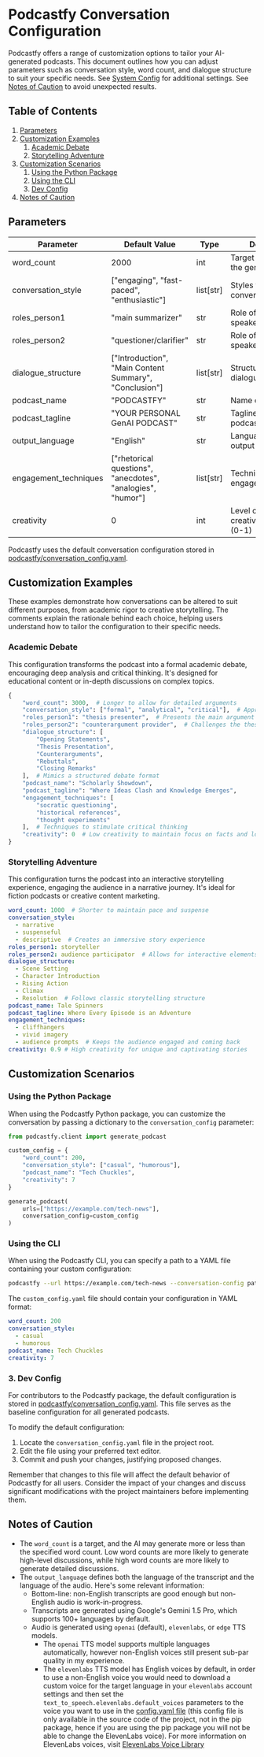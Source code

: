 # Podcastfy Conversation Configuration

Podcastfy offers a range of customization options to tailor your AI-generated podcasts. This document outlines how you can adjust parameters such as conversation style, word count, and dialogue structure to suit your specific needs. See [System Config](https://github.com/souzatharsis/podcastfy/blob/main/usage/config_custom.md) for additional settings. See [Notes of Caution](#notes-of-caution) to avoid unexpected results.


## Table of Contents

1. [Parameters](#parameters)
2. [Customization Examples](#customization-examples)
   1. [Academic Debate](#academic-debate)
   2. [Storytelling Adventure](#storytelling-adventure)
3. [Customization Scenarios](#customization-scenarios)
   1. [Using the Python Package](#using-the-python-package)
   2. [Using the CLI](#using-the-cli)
   3. [Dev Config](#dev-config)
4. [Notes of Caution](#notes-of-caution)


## Parameters

| Parameter | Default Value | Type | Description |
|-----------|---------------|------|-------------|
| word_count | 2000 | int | Target word count for the generated content |
| conversation_style | ["engaging", "fast-paced", "enthusiastic"] | list[str] | Styles to apply to the conversation |
| roles_person1 | "main summarizer" | str | Role of the first speaker |
| roles_person2 | "questioner/clarifier" | str | Role of the second speaker |
| dialogue_structure | ["Introduction", "Main Content Summary", "Conclusion"] | list[str] | Structure of the dialogue |
| podcast_name | "PODCASTFY" | str | Name of the podcast |
| podcast_tagline | "YOUR PERSONAL GenAI PODCAST" | str | Tagline for the podcast |
| output_language | "English" | str | Language of the output |
| engagement_techniques | ["rhetorical questions", "anecdotes", "analogies", "humor"] | list[str] | Techniques to engage the audience |
| creativity | 0 | int | Level of creativity/temperature (0-1) |

Podcastfy uses the default conversation configuration stored in [podcastfy/conversation_config.yaml](https://github.com/souzatharsis/podcastfy/blob/main/podcastfy/conversation_config.yaml).

## Customization Examples

These examples demonstrate how conversations can be altered to suit different purposes, from academic rigor to creative storytelling. The comments explain the rationale behind each choice, helping users understand how to tailor the configuration to their specific needs.

### Academic Debate

This configuration transforms the podcast into a formal academic debate, encouraging deep analysis and critical thinking. It's designed for educational content or in-depth discussions on complex topics.

```python
{
    "word_count": 3000,  # Longer to allow for detailed arguments
    "conversation_style": ["formal", "analytical", "critical"],  # Appropriate for academic discourse
    "roles_person1": "thesis presenter",  # Presents the main argument
    "roles_person2": "counterargument provider",  # Challenges the thesis
    "dialogue_structure": [
        "Opening Statements",
        "Thesis Presentation",
        "Counterarguments",
        "Rebuttals",
        "Closing Remarks"
    ],  # Mimics a structured debate format
    "podcast_name": "Scholarly Showdown",
    "podcast_tagline": "Where Ideas Clash and Knowledge Emerges",
    "engagement_techniques": [
        "socratic questioning",
        "historical references",
        "thought experiments"
    ],  # Techniques to stimulate critical thinking
    "creativity": 0  # Low creativity to maintain focus on facts and logic
}
```

### Storytelling Adventure

This configuration turns the podcast into an interactive storytelling experience, engaging the audience in a narrative journey. It's ideal for fiction podcasts or creative content marketing.

```yaml
word_count: 1000  # Shorter to maintain pace and suspense
conversation_style: 
  - narrative
  - suspenseful
  - descriptive  # Creates an immersive story experience
roles_person1: storyteller
roles_person2: audience participator  # Allows for interactive elements
dialogue_structure: 
  - Scene Setting
  - Character Introduction
  - Rising Action
  - Climax
  - Resolution  # Follows classic storytelling structure
podcast_name: Tale Spinners
podcast_tagline: Where Every Episode is an Adventure
engagement_techniques: 
  - cliffhangers
  - vivid imagery
  - audience prompts  # Keeps the audience engaged and coming back
creativity: 0.9 # High creativity for unique and captivating stories
```

## Customization Scenarios

### Using the Python Package

When using the Podcastfy Python package, you can customize the conversation by passing a dictionary to the `conversation_config` parameter:

```python
from podcastfy.client import generate_podcast

custom_config = {
    "word_count": 200,
    "conversation_style": ["casual", "humorous"],
    "podcast_name": "Tech Chuckles",
    "creativity": 7
}

generate_podcast(
    urls=["https://example.com/tech-news"],
    conversation_config=custom_config
)
```

### Using the CLI

When using the Podcastfy CLI, you can specify a path to a YAML file containing your custom configuration:

```bash
podcastfy --url https://example.com/tech-news --conversation-config path/to/custom_config.yaml
```

The `custom_config.yaml` file should contain your configuration in YAML format:

```yaml
word_count: 200
conversation_style: 
  - casual
  - humorous
podcast_name: Tech Chuckles
creativity: 7
```

### 3. Dev Config

For contributors to the Podcastfy package, the default configuration is stored in [podcastfy/conversation_config.yaml](https://github.com/souzatharsis/podcastfy/blob/main/podcastfy/conversation_config.yaml). This file serves as the baseline configuration for all generated podcasts.

To modify the default configuration:

1. Locate the `conversation_config.yaml` file in the project root.
2. Edit the file using your preferred text editor.
3. Commit and push your changes, justifying proposed changes.

Remember that changes to this file will affect the default behavior of Podcastfy for all users. Consider the impact of your changes and discuss significant modifications with the project maintainers before implementing them.


## Notes of Caution

- The `word_count` is a target, and the AI may generate more or less than the specified word count. Low word counts are more likely to generate high-level discussions, while high word counts are more likely to generate detailed discussions.
- The `output_language` defines both the language of the transcript and the language of the audio. Here's some relevant information:
  - Bottom-line: non-English transcripts are good enough but non-English audio is work-in-progress.
  - Transcripts are generated using Google's Gemini 1.5 Pro, which supports 100+ languages by default.
  - Audio is generated using `openai` (default), `elevenlabs`, or `edge` TTS models. 
    - The `openai` TTS model supports multiple languages automatically, however non-English voices still present sub-par quality in my experience.
    - The `elevenlabs` TTS model has English voices by default, in order to use a non-English voice you would need to download a custom voice for the target language in your `elevenlabs` account settings and then set the `text_to_speech.elevenlabs.default_voices` parameters to the voice you want to use in the [config.yaml file](https://github.com/pedroslopez/podcastfy/blob/main/podcastfy/config.yaml) (this config file is only available in the source code of the project, not in the pip package, hence if you are using the pip package you will not be able to change the ElevenLabs voice). For more information on ElevenLabs voices, visit [ElevenLabs Voice Library](https://elevenlabs.io/voice-library)
